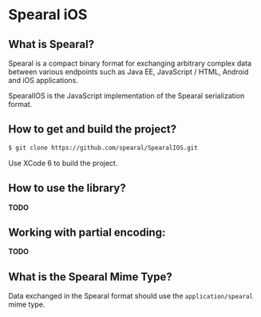 Spearal iOS
============

## What is Spearal?

Spearal is a compact binary format for exchanging arbitrary complex data between various endpoints such as Java EE, JavaScript / HTML, Android and iOS applications.

SpearalIOS is the JavaScript implementation of the Spearal serialization format.

## How to get and build the project?

````sh
$ git clone https://github.com/spearal/SpearalIOS.git
````

Use XCode 6 to build the project.

## How to use the library?

__TODO__

## Working with partial encoding:

__TODO__

## What is the Spearal Mime Type?

Data exchanged in the Spearal format should use the `application/spearal` mime type.
